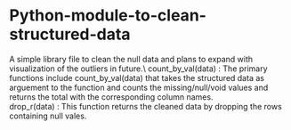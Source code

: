 # Python-module-to-clean-structured-data
A simple library file to clean the null data and plans to expand with visualization of the outliers in future.\ count_by_val(data) : The primary functions include count_by_val(data) that takes the structured data as arguement to the function and counts the missing/null/void values and returns the total with the corresponding column names. \
drop_r(data) : This function returns the cleaned data by dropping the rows containing null vales. 

##
